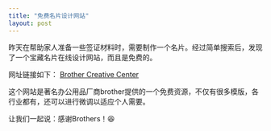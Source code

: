 ```yaml
---
title: "免费名片设计网站"
layout: post
---
```


昨天在帮助家人准备一些签证材料时，需要制作一个名片。经过简单搜索后，发现了一个宝藏名片在线设计网站，而且是免费的。  

网址链接如下：
[Brother Creative Center](https://www.creativecenter.brother/en-us/business/business-category/business-cards)  

这个网站是著名办公用品厂商brother提供的一个免费资源，不仅有很多模版，各行业都有，还可以进行微调以适应个人需要。  

让我们一起说：感谢Brothers！😆